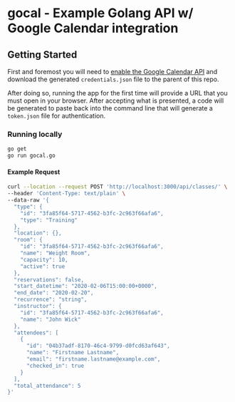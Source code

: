 # gocal - Example Golang API w/ Google Calendar integration

## Getting Started

First and foremost you will need to [enable the Google Calendar API](https://developers.google.com/calendar/quickstart/go) and download the generated `credentials.json` file to the parent of this repo.

After doing so, running the app for the first time will provide a URL that you must open in your browser. After accepting what is presented, a code will be generated to paste back into the command line that will generate a `token.json` file for authentication.

### Running locally

```sh
go get
go run gocal.go
```

#### Example Request

```sh
curl --location --request POST 'http://localhost:3000/api/classes/' \
--header 'Content-Type: text/plain' \
--data-raw '{
  "type": {
    "id": "3fa85f64-5717-4562-b3fc-2c963f66afa6",
    "type": "Training"
  },
  "location": {},
  "room": {
    "id": "3fa85f64-5717-4562-b3fc-2c963f66afa6",
    "name": "Weight Room",
    "capacity": 10,
    "active": true
  },
  "reservations": false,
  "start_datetime": "2020-02-06T15:00:00+0000",
  "end_date": "2020-02-20",
  "recurrence": "string",
  "instructor": {
    "id": "3fa85f64-5717-4562-b3fc-2c963f66afa6",
    "name": "John Wick"
  },
  "attendees": [
    {
      "id": "04b37adf-8170-46c4-9799-d0fcd63af643",
      "name": "Firstname Lastname",
      "email": "firstname.lastname@example.com",
      "checked_in": true
    }
  ],
  "total_attendance": 5
}'
```
